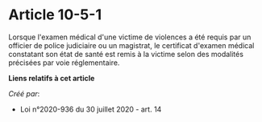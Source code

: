 # Article 10-5-1

Lorsque l'examen médical d'une victime de violences a été requis par un officier de police judiciaire ou un magistrat, le
certificat d'examen médical constatant son état de santé est remis à la victime selon des modalités précisées par voie
réglementaire.

**Liens relatifs à cet article**

_Créé par_:

  - Loi n°2020-936 du 30 juillet 2020 - art. 14
